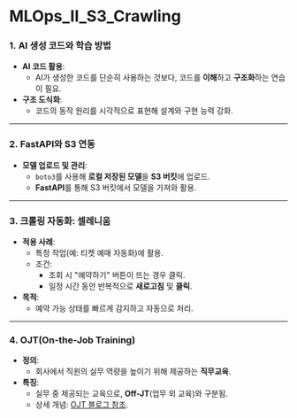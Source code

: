 # MLOps_II_S3_Crawling
### 1. **AI 생성 코드와 학습 방법**
- **AI 코드 활용**:
    - AI가 생성한 코드를 단순히 사용하는 것보다, 코드를 **이해**하고 **구조화**하는 연습이 필요.
- **구조 도식화**:
    - 코드의 동작 원리를 시각적으로 표현해 설계와 구현 능력 강화.
---
### 2. **FastAPI와 S3 연동**
- **모델 업로드 및 관리**:
    - `boto3`를 사용해 **로컬 저장된 모델**을 **S3 버킷**에 업로드.
    - **FastAPI**를 통해 S3 버킷에서 모델을 가져와 활용.
---
### 3. **크롤링 자동화: 셀레니움**
- **적용 사례**:
    - 특정 작업(예: 티켓 예매 자동화)에 활용.
    - 조건:
        - 조회 시 "예약하기" 버튼이 뜨는 경우 클릭.
        - 일정 시간 동안 반복적으로 **새로고침** 및 **클릭**.
- **목적**:
    - 예약 가능 상태를 빠르게 감지하고 자동으로 처리.
---
### 4. **OJT(On-the-Job Training)**
- **정의**:
    - 회사에서 직원의 실무 역량을 높이기 위해 제공하는 **직무교육**.
- **특징**:
    - 실무 중 제공되는 교육으로, **Off-JT**(업무 외 교육)와 구분됨.
    - 상세 개념: [OJT 블로그 참조](https://m.blog.naver.com/mrok2000/222029837892).